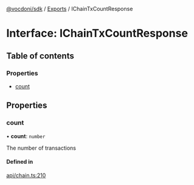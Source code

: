 [@vocdoni/sdk](/sdk) / [Exports](../modules) / IChainTxCountResponse

# Interface: IChainTxCountResponse

## Table of contents

### Properties

- [count](IChainTxCountResponse#count)

## Properties

### count

• **count**: `number`

The number of transactions

#### Defined in

[api/chain.ts:210](https://github.com/vocdoni/vocdoni-sdk/blob/9e24a20/src/api/chain.ts#L210)
